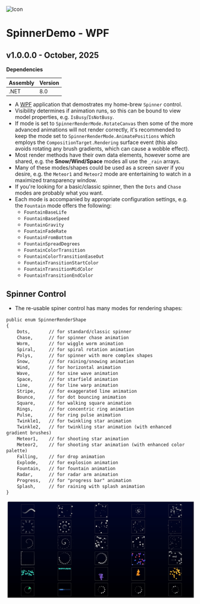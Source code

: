 ![Icon](./src/Assets/AppIcon.ico)

# SpinnerDemo - WPF

## v1.0.0.0 - October, 2025
**Dependencies**

| Assembly | Version |
| ---- | ---- |
| .NET | 8.0 |

- A [WPF](https://learn.microsoft.com/en-us/dotnet/desktop/wpf) application that demostrates my home-brew `Spinner` control.
- Visibility determines if animation runs, so this can be bound to view model properties, e.g. `IsBusy`/`IsNotBusy`.
- If mode is set to `SpinnerRenderMode.RotateCanvas` then some of the more advanced animations will not render correctly, it's recommended to keep the mode set to `SpinnerRenderMode.AnimatePositions` which employs the `CompositionTarget.Rendering` surface event (this also avoids rotating any brush gradients, which can cause a wobble effect).
- Most render methods have their own data elements, however some are shared, e.g. the **Snow/Wind/Space** modes all use the `_rain` arrays.
- Many of these modes/shapes could be used as a screen saver if you desire, e.g. the `Meteor1` and `Meteor2` mode are entertaining to watch in a maximized transparency window.
- If you're looking for a basic/classic spinner, then the `Dots` and `Chase` modes are probably what you want.
- Each mode is accompanied by appropriate configuration settings, e.g. the `Fountain` mode offers the following:
    - `FountainBaseLife`
    - `FountainBaseSpeed`
    - `FountainGravity`
    - `FountainFadeRate`
    - `FountainFromBottom`
    - `FountainSpreadDegrees`
    - `FountainColorTransition`
    - `FountainColorTransitionEaseOut`
    - `FountainTransitionStartColor`
    - `FountainTransitionMidColor`
    - `FountainTransitionEndColor`

## Spinner Control

- The re-usable spiner control has many modes for rendering shapes:

```
public enum SpinnerRenderShape
{
    Dots,       // for standard/classic spinner
    Chase,      // for spinner chase animation
    Worm,       // for wiggle worm animation
    Spiral,     // for spiral rotation animation
    Polys,      // for spinner with more complex shapes
    Snow,       // for raining/snowing animation
    Wind,       // for horizontal animation
    Wave,       // for sine wave animation
    Space,      // for starfield animation
    Line,       // for line warp animation
    Stripe,     // for exaggerated line animation
    Bounce,     // for dot bouncing animation
    Square,     // for walking square animation
    Rings,      // for concentric ring animation
    Pulse,      // for ring pulse animation
    Twinkle1,   // for twinkling star animation
    Twinkle2,   // for twinkling star animation (with enhanced gradient brushes)
    Meteor1,    // for shooting star animation
    Meteor2,    // for shooting star animation (with enhanced color palette)
    Falling,    // for drop animation
    Explode,    // for explosion animation
    Fountain,   // for fountain animation
    Radar,      // for radar arm animation
    Progress,   // for "progress bar" animation
    Splash,     // for raining with splash animation
}
```

![Running](./src/Assets/Demo.gif)
